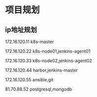 # 项目规划
## ip地址规划
172.16.120.11 k8s-master

172.16.120.22 k8s-node01,jenkins-agent01

172.16.120.33 k8s-node02,jenkins-agent02

172.16.120.44 harbor,jenkins-master

172.16.120.55 ansible,git

81.70.88.52 postgresql,mongodb